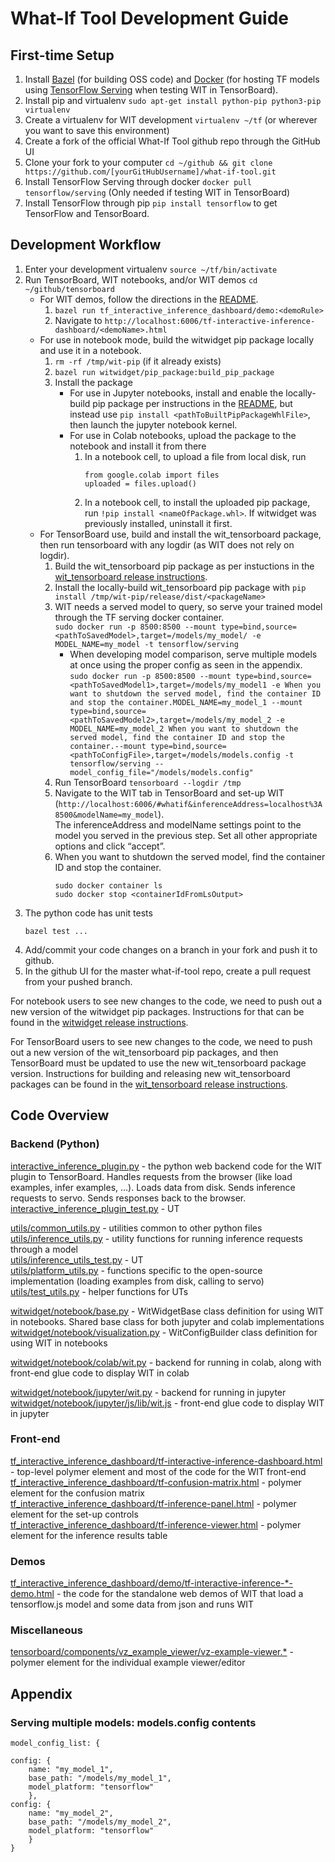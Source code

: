 # What-If Tool Development Guide

## First-time Setup

1. Install [Bazel](https://docs.bazel.build/versions/master/install.html)
(for building OSS code) and [Docker](https://docs.docker.com/install/)
(for hosting TF models using [TensorFlow Serving](https://github.com/tensorflow/serving)
when testing WIT in TensorBoard).
2. Install pip and virtualenv
   `sudo apt-get install python-pip python3-pip virtualenv`
3. Create a virtualenv for WIT development
   `virtualenv ~/tf` (or wherever you want to save this environment)
4. Create a fork of the official What-If Tool github repo through the GitHub UI
5. Clone your fork to your computer
   `cd ~/github && git clone https://github.com/[yourGitHubUsername]/what-if-tool.git`
6. Install TensorFlow Serving through docker
   `docker pull tensorflow/serving` (Only needed if testing WIT in TensorBoard)
7. Install TensorFlow through pip `pip install tensorflow` to get TensorFlow and
   TensorBoard.

## Development Workflow

1. Enter your development virtualenv
   `source ~/tf/bin/activate`
2. Run TensorBoard, WIT notebooks, and/or WIT demos
   `cd ~/github/tensorboard`
    - For WIT demos, follow the directions in the [README](./README.md#i-dont-want-to-read-this-document-can-i-just-play-with-a-demo).
        1. `bazel run tf_interactive_inference_dashboard/demo:<demoRule>`
        2. Navigate to `http://localhost:6006/tf-interactive-inference-dashboard/<demoName>.html`
    - For use in notebook mode, build the witwidget pip package locally and use it in a notebook.
        1. `rm -rf /tmp/wit-pip` (if it already exists)
        2. `bazel run witwidget/pip_package:build_pip_package`
        3. Install the package
            - For use in Jupyter notebooks, install and enable the locally-build pip package per instructions in the [README](./README.md#how-do-i-enable-it-for-use-in-a-jupyter-notebook), but instead use `pip install <pathToBuiltPipPackageWhlFile>`, then launch the jupyter notebook kernel.
            - For use in Colab notebooks, upload the package to the notebook and install it from there
                1. In a notebook cell, to upload a file from local disk, run
                    ```
                    from google.colab import files
                    uploaded = files.upload()
                    ```
                2. In a notebook cell, to install the uploaded pip package, run `!pip install <nameOfPackage.whl>`.
                   If witwidget was previously installed, uninstall it first.<br>
    - For TensorBoard use, build and install the wit_tensorboard package, then run tensorboard with any logdir
      (as WIT does not rely on logdir).<br>
        1. Build the wit_tensorboard pip package as per instuctions in the
           [wit_tensorboard release instructions](wit_tensorboard/pip_package/RELEASE.md).
        2. Install the locally-build wit_tensorboard pip package with `pip install /tmp/wit-pip/release/dist/<packageName>`
        3. WIT needs a served model to query, so serve your trained model through the TF serving docker container.<br>
           `sudo docker run -p 8500:8500 --mount type=bind,source=<pathToSavedModel>,target=/models/my_model/ -e MODEL_NAME=my_model -t tensorflow/serving`
            - When developing model comparison, serve multiple models at once using the proper config as seen in the appendix.<br>
                `sudo docker run -p 8500:8500 --mount type=bind,source=<pathToSavedModel1>,target=/models/my_model1 -e When you want to shutdown the served model, find the container ID and stop the container.MODEL_NAME=my_model_1 --mount type=bind,source=<pathToSavedModel2>,target=/models/my_model_2 -e MODEL_NAME=my_model_2 When you want to shutdown the served model, find the container ID and stop the container.--mount type=bind,source=<pathToConfigFile>,target=/models/models.config -t tensorflow/serving --model_config_file="/models/models.config"`
        4. Run TensorBoard `tensorboard --logdir /tmp`
        5. Navigate to the WIT tab in TensorBoard and set-up WIT (`http://localhost:6006/#whatif&inferenceAddress=localhost%3A8500&modelName=my_model`).<br>
           The inferenceAddress and modelName settings point to the model you served in the previous step. Set all other appropriate options and click “accept”.
        6. When you want to shutdown the served model, find the container ID and stop the container.
            ```
            sudo docker container ls
            sudo docker stop <containerIdFromLsOutput>
            ```
3. The python code has unit tests
   ```
   bazel test ...
   ```
4. Add/commit your code changes on a branch in your fork and push it to github.
5. In the github UI for the master what-if-tool repo, create a pull request from your pushed branch.

For notebook users to see new changes to the code, we need to push out a new version of the witwidget pip packages.
Instructions for that can be found in the [witwidget release instructions](witwidget/pip_package/RELEASE.md).

For TensorBoard users to see new changes to the code, we need to push out a new version of the wit_tensorboard pip packages,
and then TensorBoard must be updated to use the new wit_tensorboard package version.
Instructions for building and releasing new wit_tensorboard packages can be found in the [wit_tensorboard release instructions](wit_tensorboard/pip_package/RELEASE.md).

## Code Overview

### Backend (Python)

[interactive_inference_plugin.py](interactive_inference_plugin.py) - the python web backend code for the WIT plugin to TensorBoard. Handles requests from the browser (like load examples, infer examples, …). Loads data from disk. Sends inference requests to servo. Sends responses back to the browser.<br>
[interactive_inference_plugin_test.py]() - UT<br>

[utils/common_utils.py](./utils/common_utils.py) - utilities common to other python files<br>
[utils/inference_utils.py](./utils/inference_utils.py) - utility functions for running inference requests through a model<br>
[utils/inference_utils_test.py](./utils/inference_utils_test.py) - UT<br>
[utils/platform_utils.py](./utils/platform_utils.py) - functions specific to the open-source implementation (loading examples from disk, calling to servo)<br>
[utils/test_utils.py](./utils/test_utils.py) - helper functions for UTs<br>

[witwidget/notebook/base.py](witwidget/notebook/base.py) - WitWidgetBase class definition for using WIT in notebooks. Shared base class for both jupyter and colab implementations<br>
[witwidget/notebook/visualization.py](witwidget/notebook/visualization.py) - WitConfigBuilder class definition for using WIT in notebooks<br>

[witwidget/notebook/colab/wit.py](witwidget/notebook/colab/wit.py) - backend for running in colab, along with front-end glue code to display WIT in colab<br>

[witwidget/notebook/jupyter/wit.py](witwidget/notebook/jupyter/wit.py) - backend for running in jupyter<br>
[witwidget/notebook/jupyter/js/lib/wit.js](witwidget/notebook/jupyter/js/lib/wit.js) - front-end glue code to display WIT in jupyter<br>

### Front-end

[tf_interactive_inference_dashboard/tf-interactive-inference-dashboard.html](tf_interactive_inference_dashboard/tf-interactive-inference-dashboard.html) - top-level polymer element and most of the code for the WIT front-end<br>
[tf_interactive_inference_dashboard/tf-confusion-matrix.html](tf_interactive_inference_dashboard/tf-confusion-matrix.html) - polymer element for the confusion matrix<br>
[tf_interactive_inference_dashboard/tf-inference-panel.html](tf_interactive_inference_dashboard/tf-inference-panel.html) - polymer element for the set-up controls<br>
[tf_interactive_inference_dashboard/tf-inference-viewer.html](tf_interactive_inference_dashboard/tf-inference-viewer.html) - polymer element for the inference results table<br>

### Demos

[tf_interactive_inference_dashboard/demo/tf-interactive-inference-*-demo.html](tf_interactive_inference_dashboard/demo/) - the code for the standalone web demos of WIT that load a tensorflow.js model and some data from json and runs WIT<br>

### Miscellaneous

[tensorboard/components/vz_example_viewer/vz-example-viewer.*](https://https://github.com/tensorflow/tensorboard/tree/master/tensorboard/components/vz_example_viewer) - polymer element for the individual example viewer/editor<br>

## Appendix

### Serving multiple models: models.config contents

```
model_config_list: {

config: {
    name: "my_model_1",
    base_path: "/models/my_model_1",
    model_platform: "tensorflow"
    },
config: {
    name: "my_model_2",
    base_path: "/models/my_model_2",
    model_platform: "tensorflow"
    }
}
```
